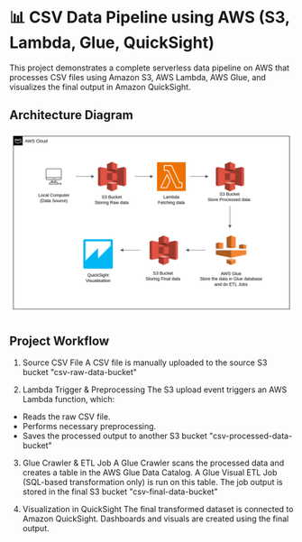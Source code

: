 # 📊 CSV Data Pipeline using AWS (S3, Lambda, Glue, QuickSight)

This project demonstrates a complete serverless data pipeline on AWS that processes CSV files using Amazon S3, AWS Lambda, AWS Glue, and visualizes the final output in Amazon QuickSight.


## Architecture Diagram

![Architecture Diagram](images/image.png)

## Project Workflow

1. Source CSV File
A CSV file is manually uploaded to the source S3 bucket "csv-raw-data-bucket"

2. Lambda Trigger & Preprocessing
The S3 upload event triggers an AWS Lambda function, which:
- Reads the raw CSV file.
- Performs necessary preprocessing.
- Saves the processed output to another S3 bucket "csv-processed-data-bucket"

3. Glue Crawler & ETL Job
A Glue Crawler scans the processed data and creates a table in the AWS Glue Data Catalog.
A Glue Visual ETL Job (SQL-based transformation only) is run on this table.
The job output is stored in the final S3 bucket "csv-final-data-bucket"

4. Visualization in QuickSight
The final transformed dataset is connected to Amazon QuickSight.
Dashboards and visuals are created using the final output.



